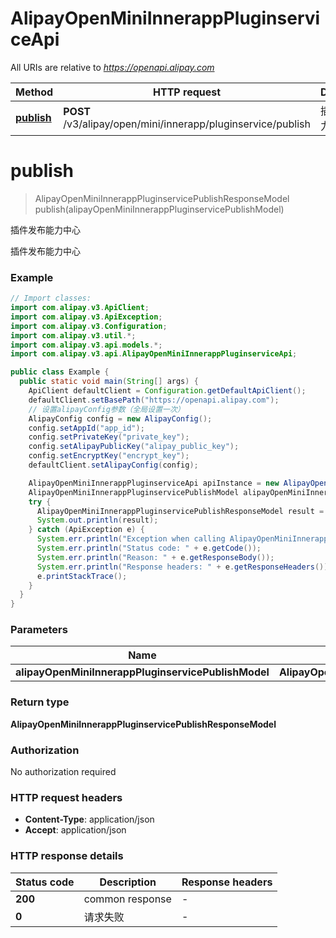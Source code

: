 # AlipayOpenMiniInnerappPluginserviceApi

All URIs are relative to *https://openapi.alipay.com*

| Method | HTTP request | Description |
|------------- | ------------- | -------------|
| [**publish**](AlipayOpenMiniInnerappPluginserviceApi.md#publish) | **POST** /v3/alipay/open/mini/innerapp/pluginservice/publish | 插件发布能力中心 |


<a name="publish"></a>
# **publish**
> AlipayOpenMiniInnerappPluginservicePublishResponseModel publish(alipayOpenMiniInnerappPluginservicePublishModel)

插件发布能力中心

插件发布能力中心

### Example
```java
// Import classes:
import com.alipay.v3.ApiClient;
import com.alipay.v3.ApiException;
import com.alipay.v3.Configuration;
import com.alipay.v3.util.*;
import com.alipay.v3.api.models.*;
import com.alipay.v3.api.AlipayOpenMiniInnerappPluginserviceApi;

public class Example {
  public static void main(String[] args) {
    ApiClient defaultClient = Configuration.getDefaultApiClient();
    defaultClient.setBasePath("https://openapi.alipay.com");
    // 设置alipayConfig参数（全局设置一次）
    AlipayConfig config = new AlipayConfig();
    config.setAppId("app_id");
    config.setPrivateKey("private_key");
    config.setAlipayPublicKey("alipay_public_key");
    config.setEncryptKey("encrypt_key");
    defaultClient.setAlipayConfig(config);

    AlipayOpenMiniInnerappPluginserviceApi apiInstance = new AlipayOpenMiniInnerappPluginserviceApi(defaultClient);
    AlipayOpenMiniInnerappPluginservicePublishModel alipayOpenMiniInnerappPluginservicePublishModel = new AlipayOpenMiniInnerappPluginservicePublishModel(); // AlipayOpenMiniInnerappPluginservicePublishModel | 
    try {
      AlipayOpenMiniInnerappPluginservicePublishResponseModel result = apiInstance.publish(alipayOpenMiniInnerappPluginservicePublishModel);
      System.out.println(result);
    } catch (ApiException e) {
      System.err.println("Exception when calling AlipayOpenMiniInnerappPluginserviceApi#publish");
      System.err.println("Status code: " + e.getCode());
      System.err.println("Reason: " + e.getResponseBody());
      System.err.println("Response headers: " + e.getResponseHeaders());
      e.printStackTrace();
    }
  }
}
```

### Parameters

| Name | Type | Description  | Notes |
|------------- | ------------- | ------------- | -------------|
| **alipayOpenMiniInnerappPluginservicePublishModel** | **AlipayOpenMiniInnerappPluginservicePublishModel**|  | [optional] |

### Return type

**AlipayOpenMiniInnerappPluginservicePublishResponseModel**

### Authorization

No authorization required

### HTTP request headers

 - **Content-Type**: application/json
 - **Accept**: application/json

### HTTP response details
| Status code | Description | Response headers |
|-------------|-------------|------------------|
| **200** | common response |  -  |
| **0** | 请求失败 |  -  |

